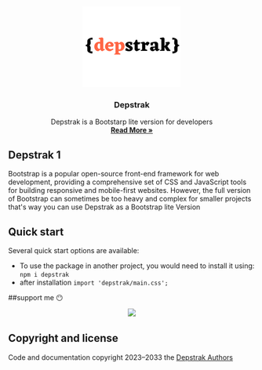 <p align="center">
  <a href="https://github.com/MuntasirArafat/Depstrak">
    <img src="https://raw.githubusercontent.com/MuntasirArafat/Depstrak/main/%7Bdepstrak%7D.png" alt="Depstrak logo" width="200" height="165">
  </a>
</p>

<h3 align="center">Depstrak</h3>

<p align="center">
 Depstrak is a  Bootstarp lite version  for developers
  <br>
  <a href="https://github.com/MuntasirArafat/Depstrak"><strong>Read More  »</strong></a>
  <br>

  ## Depstrak 1

  Bootstrap is a popular open-source front-end framework for web development, providing a comprehensive set of CSS and JavaScript tools for building responsive and mobile-first websites. However, the full version of Bootstrap can sometimes be too heavy and complex for smaller projects  that's way you can use Depstrak as a Bootstrap lite Version

  ## Quick start

Several quick start options are available:

- To use the package in another project, you would need to install it using: `npm i depstrak `
- after installation `import 'depstrak/main.css';`

 ##support me 😶
<center>
<a href="https://www.buymeacoffee.com/devstarker"><img src="https://img.buymeacoffee.com/button-api/?text=Buy me a pizza&emoji=🍕&slug=devstarker&button_colour=FF5F5F&font_colour=ffffff&font_family=Cookie&outline_colour=000000&coffee_colour=FFDD00" /></a>
  </center>

## Copyright and license

Code and documentation copyright 2023–2033 the [Depstrak Authors](https://github.com/MuntasirArafat/Depstrak/blob/main/LICENSE) 


